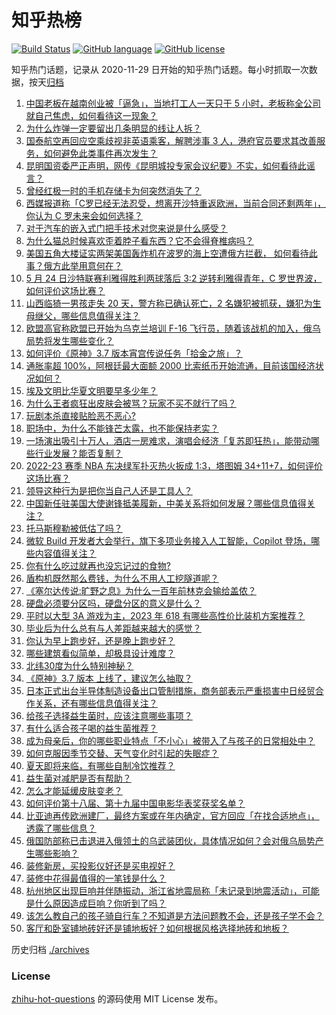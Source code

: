 # 知乎热榜
[![Build Status](https://github.com/ToWeLong/zhihu-hot-questions/workflows/CI/badge.svg)](https://github.com/ToWeLong/zhihu-hot-questions/actions)
[![GitHub language](https://img.shields.io/badge/language-golang-orange.svg)](https://golang.org/)
[![GitHub license](https://img.shields.io/github/license/ToWeLong/zhihu-hot-questions)](https://github.com/ToWeLong/zhihu-hot-questions/blob/main/LICENSE)

知乎热门话题，记录从 2020-11-29 日开始的知乎热门话题。每小时抓取一次数据，按天[归档](./archives)

<!-- BEGIN -->

1. [中国老板在越南创业被「逼急」，当地打工人一天只干 5 小时，老板称全公司就自己焦虑，如何看待这一现象？](https://www.zhihu.com/question/602583308)
1. [为什么炸弹一定要留出几条明显的线让人拆？](https://www.zhihu.com/question/265737798)
1. [国泰航空再回应空乘歧视非英语乘客，解聘涉事 3 人，港府官员要求其改善服务，如何避免此类事件再次发生？](https://www.zhihu.com/question/602703267)
1. [昆明国资委严正声明，网传《昆明城投专家会议纪要》不实，如何看待此谣言？](https://www.zhihu.com/question/602731493)
1. [曾经红极一时的手机存储卡为何突然消失了？](https://www.zhihu.com/question/602483730)
1. [西媒报道称「C罗已经无法忍受，想离开沙特重返欧洲，当前合同还剩两年」，你认为 C 罗未来会如何选择？](https://www.zhihu.com/question/602702348)
1. [对于汽车的嵌入式门把手技术对您来说是什么感受？](https://www.zhihu.com/question/600579239)
1. [为什么猫总时候喜欢歪着脖子看东西？它不会得脊椎病吗？](https://www.zhihu.com/question/582895212)
1. [美国五角大楼证实两架美国轰炸机在波罗的海上空遭俄方拦截， 如何看待此事？俄方此举用意何在？](https://www.zhihu.com/question/602722902)
1. [5 月 24 日沙特联赛利雅得胜利两球落后 3:2 逆转利雅得青年，C 罗世界波，如何评价这场比赛？](https://www.zhihu.com/question/602701794)
1. [山西临猗一男孩走失 20 天，警方称已确认死亡，2 名嫌犯被抓获，嫌犯为生母继父，哪些信息值得关注？](https://www.zhihu.com/question/602707279)
1. [欧盟高官称欧盟已开始为乌克兰培训 F-16 飞行员，随着该战机的加入，俄乌局势将发生哪些变化？](https://www.zhihu.com/question/602713715)
1. [如何评价《原神》3.7 版本宵宫传说任务「拾金之旅」？](https://www.zhihu.com/question/602725607)
1. [通胀率超 100%，阿根廷最大面额 2000 比索纸币开始流通，目前该国经济状况如何？](https://www.zhihu.com/question/602511846)
1. [埃及文明比华夏文明要早多少年？](https://www.zhihu.com/question/290319063)
1. [为什么王者疯狂出皮肤会被骂？玩家不买不就行了吗？](https://www.zhihu.com/question/602118282)
1. [玩剧本杀直接贴脸恶不恶心?](https://www.zhihu.com/question/602218015)
1. [职场中，为什么不能锋芒太露，也不能保持老实？](https://www.zhihu.com/question/591326319)
1. [一场演出吸引十万人，酒店一房难求，演唱会经济「复苏即狂热」，能带动哪些行业发展？能否复制？](https://www.zhihu.com/question/601949877)
1. [2022-23 赛季 NBA 东决绿军扑灭热火扳成 1:3，塔图姆 34+11+7，如何评价这场比赛？](https://www.zhihu.com/question/602701858)
1. [领导这种行为是把你当自己人还是工具人？](https://www.zhihu.com/question/600684697)
1. [中国新任驻美国大使谢锋抵美履新，中美关系将如何发展？哪些信息值得关注？](https://www.zhihu.com/question/602678078)
1. [托马斯穆勒被低估了吗？](https://www.zhihu.com/question/592055679)
1. [微软 Build 开发者大会举行，旗下多项业务接入人工智能，Copilot 登场，哪些内容值得关注？](https://www.zhihu.com/question/589682298)
1. [你有什么吃过就再也没忘记过的食物?](https://www.zhihu.com/question/598544636)
1. [盾构机既然那么费钱，为什么不用人工挖隧道呢？](https://www.zhihu.com/question/455608934)
1. [《塞尔达传说:旷野之息》为什么一百年前林克会输给盖侬？](https://www.zhihu.com/question/341978852)
1. [硬盘必须要分区吗，硬盘分区的意义是什么？](https://www.zhihu.com/question/602483824)
1. [平时以大型 3A 游戏为主，2023 年 618 有哪些高性价比装机方案推荐？](https://www.zhihu.com/question/597657226)
1. [毕业后为什么总有与人差距越来越大的感觉？](https://www.zhihu.com/question/27928124)
1. [你认为早上跑步好，还是晚上跑步好？](https://www.zhihu.com/question/600514400)
1. [哪些建筑看似简单，却极具设计难度？](https://www.zhihu.com/question/601869467)
1. [北纬30度为什么特别神秘？](https://www.zhihu.com/question/29373716)
1. [《原神》3.7 版本 上线了，建议怎么抽取？](https://www.zhihu.com/question/600900036)
1. [日本正式出台半导体制造设备出口管制措施，商务部表示严重损害中日经贸合作关系，还有哪些信息值得关注？](https://www.zhihu.com/question/602552291)
1. [给孩子选择益生菌时，应该注意哪些事项？](https://www.zhihu.com/question/540769389)
1. [有什么适合孩子喝的益生菌推荐？](https://www.zhihu.com/question/545674159)
1. [成为母亲后，你的哪些职业特点「不小心」被带入了与孩子的日常相处中？](https://www.zhihu.com/question/600592631)
1. [如何克服因季节交替、天气变化时引起的失眠症？](https://www.zhihu.com/question/271116570)
1. [夏天即将来临，有哪些自制冷饮推荐？](https://www.zhihu.com/question/596814675)
1. [益生菌对减肥是否有帮助？](https://www.zhihu.com/question/520915508)
1. [怎么才能延缓皮肤变老？](https://www.zhihu.com/question/599087723)
1. [如何评价第十八届、第十九届中国电影华表奖获奖名单？](https://www.zhihu.com/question/602630625)
1. [比亚迪再传欧洲建厂，最终方案或在年内确定，官方回应「在找合适地点」，透露了哪些信息？](https://www.zhihu.com/question/602557521)
1. [俄国防部称已击退进入俄领土的乌武装团伙，具体情况如何？会对俄乌局势产生哪些影响？](https://www.zhihu.com/question/602707617)
1. [装修新房，买投影仪好还是买电视好？](https://www.zhihu.com/question/597644604)
1. [装修中花得最值得的一笔钱是什么？](https://www.zhihu.com/question/597604928)
1. [​杭州地区出现巨响并伴随振动，浙江省地震局称「未记录到地震活动」，可能是什么原因造成巨响？你听到了吗？](https://www.zhihu.com/question/602584220)
1. [该怎么教自己的孩子骑自行车？不知道是方法问题教不会，还是孩子学不会？](https://www.zhihu.com/question/406912919)
1. [客厅和卧室铺地砖好还是铺地板好？如何根据风格选择地砖和地板？](https://www.zhihu.com/question/594600342)

<!-- END -->

历史归档 [./archives](./archives)


### License
[zhihu-hot-questions](https://github.com/towelong/zhihu-hot-questions) 的源码使用 MIT License 发布。
